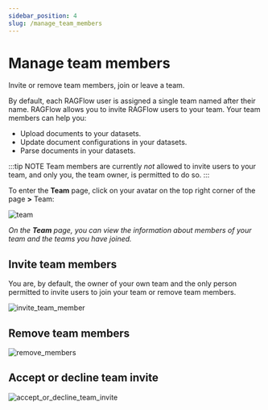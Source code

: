 ```yaml
---
sidebar_position: 4
slug: /manage_team_members
---
```


# Manage team members

Invite or remove team members, join or leave a team.

By default, each RAGFlow user is assigned a single team named after their name. RAGFlow allows you to invite RAGFlow users to your team. Your team members can help you:

- Upload documents to your datasets.
- Update document configurations in your datasets.
- Parse documents in your datasets.

:::tip NOTE
Team members are currently *not* allowed to invite users to your team, and only you, the team owner, is permitted to do so.
:::

To enter the **Team** page, click on your avatar on the top right corner of the page **>** Team:

![team](https://github.com/user-attachments/assets/0eac2503-26bc-4568-b3f2-bcd84069a07a)

_On the **Team** page, you can view the information about members of your team and the teams you have joined._

## Invite team members

You are, by default, the owner of your own team and the only person permitted to invite users to join your team or remove team members.

![invite_team_member](https://github.com/user-attachments/assets/75e19d53-3a00-480e-8b16-fe00c23c4486)

## Remove team members

![remove_members](https://github.com/user-attachments/assets/5c1a6ab5-8862-47a0-ad09-77fe88866508)

## Accept or decline team invite

![accept_or_decline_team_invite](https://github.com/user-attachments/assets/6a2cb61f-03d5-4423-9ed1-71df97ff4114)

